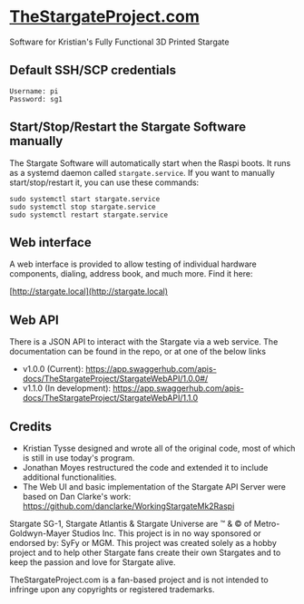 # [TheStargateProject.com](https://TheStargateProject.com)
Software for Kristian's Fully Functional 3D Printed Stargate

## Default SSH/SCP credentials
```
Username: pi
Password: sg1
```

## Start/Stop/Restart the Stargate Software manually
The Stargate Software will automatically start when the Raspi boots. It runs as a systemd daemon called `stargate.service`. If you want to manually start/stop/restart it, you can use these commands:
```
sudo systemctl start stargate.service
sudo systemctl stop stargate.service
sudo systemctl restart stargate.service
```

## Web interface
A web interface is provided to allow testing of individual hardware components, dialing, address book, and much more. Find it here:

[http://stargate.local](http://stargate.local)

## Web API
There is a JSON API to interact with the Stargate via a web service. The documentation can be found in the repo, or at one of the below links

- v1.0.0 (Current): https://app.swaggerhub.com/apis-docs/TheStargateProject/StargateWebAPI/1.0.0#/
- v1.1.0 (In development): https://app.swaggerhub.com/apis-docs/TheStargateProject/StargateWebAPI/1.1.0

## Credits
- Kristian Tysse designed and wrote all of the original code, most of which is still in use today's program.
- Jonathan Moyes restructured the code and extended it to include additional functionalities.
- The Web UI and basic implementation of the Stargate API Server were based on Dan Clarke's work: https://github.com/danclarke/WorkingStargateMk2Raspi

Stargate SG-1, Stargate Atlantis & Stargate Universe are ™ & © of Metro-Goldwyn-Mayer Studios Inc.  This project is in no way sponsored or endorsed by: SyFy or MGM. This project was created solely as a hobby project and to help other Stargate fans create their own Stargates and to keep the passion and love for Stargate alive.

TheStargateProject.com is a fan-based project and is not intended to infringe upon any copyrights or registered trademarks.
